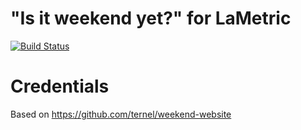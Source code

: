 # "Is it weekend yet?" for LaMetric
[![Build Status](https://travis-ci.org/pgrimaud/lametric-weekend.svg?branch=master)](https://travis-ci.org/pgrimaud/lametric-weekend)



# Credentials
Based on https://github.com/ternel/weekend-website